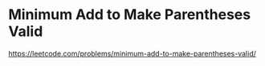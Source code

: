 # Minimum Add to Make Parentheses Valid

https://leetcode.com/problems/minimum-add-to-make-parentheses-valid/